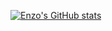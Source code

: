 [![Enzo's GitHub stats](https://github-readme-stats.vercel.app/api?username=enzodjabali&show_icons=true&theme=dark&icon_color=3E73B1&border_color=3E73B1&bg_color=0D1117)](https://github.com/anuraghazra/github-readme-stats)
